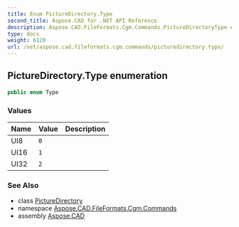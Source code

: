 ```yaml
---
title: Enum PictureDirectory.Type
second_title: Aspose.CAD for .NET API Reference
description: Aspose.CAD.FileFormats.Cgm.Commands.PictureDirectoryType enum. 
type: docs
weight: 6120
url: /net/aspose.cad.fileformats.cgm.commands/picturedirectory.type/
---
```

## PictureDirectory.Type enumeration

```csharp
public enum Type
```

### Values

| Name | Value | Description |
| --- | --- | --- |
| UI8 | `0` |  |
| UI16 | `1` |  |
| UI32 | `2` |  |

### See Also

* class [PictureDirectory](../picturedirectory/)
* namespace [Aspose.CAD.FileFormats.Cgm.Commands](../../aspose.cad.fileformats.cgm.commands/)
* assembly [Aspose.CAD](../../)


